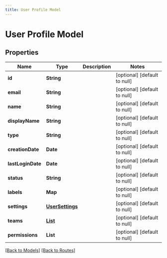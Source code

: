 ```yaml
---
title: User Profile Model
---
```


# User Profile Model
## Properties

| Name | Type | Description | Notes |
|------------ | ------------- | ------------- | -------------|
| **id** | **String** |  | [optional] [default to null] |
| **email** | **String** |  | [optional] [default to null] |
| **name** | **String** |  | [optional] [default to null] |
| **displayName** | **String** |  | [optional] [default to null] |
| **type** | **String** |  | [optional] [default to null] |
| **creationDate** | **Date** |  | [optional] [default to null] |
| **lastLoginDate** | **Date** |  | [optional] [default to null] |
| **status** | **String** |  | [optional] [default to null] |
| **labels** | **Map** |  | [optional] [default to null] |
| **settings** | [**UserSettings**](UserSettings) |  | [optional] [default to null] |
| **teams** | [**List**](TeamSummary) |  | [optional] [default to null] |
| **permissions** | **List** |  | [optional] [default to null] |

[[Back to Models]](../overview#models) [[Back to Routes]](../overview#routes)

